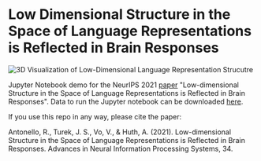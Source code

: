 # Low Dimensional Structure in the Space of Language Representations is Reflected in Brain Responses

![3D Visualization of Low-Dimensional Language Representation Strucutre](mds_viz.gif)

Jupyter Notebook demo for the NeurIPS 2021 [paper](https://proceedings.neurips.cc/paper/2021/file/464074179972cbbd75a39abc6954cd12-Paper.pdf) "Low-dimensional Structure in the Space of Language Representations is Reflected in Brain Responses". Data to run the Jupyter notebook can be downloaded [here](https://figshare.com/articles/dataset/Language_Representation_Embedding_Data_for_the_paper_Low-Dimensional_Structure_in_the_Space_of_Language_Representations_is_Reflected_in_Brain_Responses_/17141915).

If you use this repo in any way, please cite the paper:

Antonello, R., Turek, J. S., Vo, V., & Huth, A. (2021). Low-dimensional Structure in the Space of Language Representations is Reflected in Brain Responses. Advances in Neural Information Processing Systems, 34.
